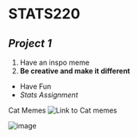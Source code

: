 # **STATS220**
## *Project 1*

1. Have an inspo meme
2. **Be creative and make it different**

* Have Fun
* *Stats Assignment*

Cat Memes ![Link to Cat memes]("https://www.boredpanda.com/blog/wp-content/uploads/2023/08/funny-adorable-cat-memes-happycat318-cover_800.jpg")

![image](https://github.com/ewensyee/my_repo/assets/161990653/ced9a057-e744-4a69-98a7-5802183db030)

